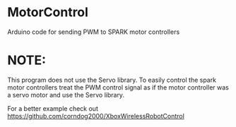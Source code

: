 # MotorControl
Arduino code for sending PWM to SPARK motor controllers

# NOTE: 
This program does not use the Servo library. To easily control the spark motor controllers treat the PWM control signal as if the motor controller was a servo motor and use the Servo library.

For a better example check out https://github.com/corndog2000/XboxWirelessRobotControl
